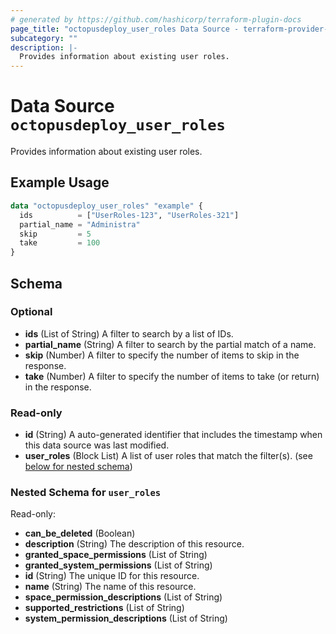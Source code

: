 ```yaml
---
# generated by https://github.com/hashicorp/terraform-plugin-docs
page_title: "octopusdeploy_user_roles Data Source - terraform-provider-octopusdeploy"
subcategory: ""
description: |-
  Provides information about existing user roles.
---
```


# Data Source `octopusdeploy_user_roles`

Provides information about existing user roles.

## Example Usage

```terraform
data "octopusdeploy_user_roles" "example" {
  ids          = ["UserRoles-123", "UserRoles-321"]
  partial_name = "Administra"
  skip         = 5
  take         = 100
}
```

<!-- schema generated by tfplugindocs -->
## Schema

### Optional

- **ids** (List of String) A filter to search by a list of IDs.
- **partial_name** (String) A filter to search by the partial match of a name.
- **skip** (Number) A filter to specify the number of items to skip in the response.
- **take** (Number) A filter to specify the number of items to take (or return) in the response.

### Read-only

- **id** (String) A auto-generated identifier that includes the timestamp when this data source was last modified.
- **user_roles** (Block List) A list of user roles that match the filter(s). (see [below for nested schema](#nestedblock--user_roles))

<a id="nestedblock--user_roles"></a>
### Nested Schema for `user_roles`

Read-only:

- **can_be_deleted** (Boolean)
- **description** (String) The description of this resource.
- **granted_space_permissions** (List of String)
- **granted_system_permissions** (List of String)
- **id** (String) The unique ID for this resource.
- **name** (String) The name of this resource.
- **space_permission_descriptions** (List of String)
- **supported_restrictions** (List of String)
- **system_permission_descriptions** (List of String)



